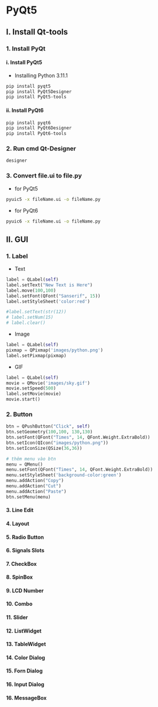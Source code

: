 # PyQt5
## I. Install Qt-tools
### 1. Install PyQt
#### i. Install PyQt5
- Installing Python 3.11.1
``` bash
pip install pyqt5
pip install PyQt5Designer
pip install PyQt5-tools
```
#### ii. Install PyQt6
``` bash
pip install pyqt6
pip install PyQt6Designer
pip install PyQt6-tools
```
### 2. Run cmd Qt-Designer
``` bash
designer
```
### 3. Convert file.ui to file.py
- for PyQt5
``` bash 
pyuic5 -x fileName.ui -o fileName.py
```
- for PyQt6
```bash
pyuic6 -x fileName.ui -o fileName.py
```

## II. GUI
### 1. Label
- Text
``` Python
label = QLabel(self)
label.setText("New Text is Here")
label.move(100,100)
label.setFont(QFont("Sanserif", 15))
label.setStyleSheet('color:red')

#label.setText(str(12))
# label.setNum(15)
# label.clear()
```
- Image
``` Python
label = QLabel(self)
pixmap = QPixmap('images/python.png')
label.setPixmap(pixmap)
```
- GIF
```Python
label = QLabel(self)
movie = QMovie('images/sky.gif')
movie.setSpeed(500)
label.setMovie(movie)
movie.start()
```

### 2. Button
``` Python
btn = QPushButton("Click", self)
btn.setGeometry(100,100, 130,130)
btn.setFont(QFont("Times", 14, QFont.Weight.ExtraBold))
btn.setIcon(QIcon("images/python.png"))
btn.setIconSize(QSize(36,36))

# thêm menu vào btn
menu = QMenu()
menu.setFont(QFont("Times", 14, QFont.Weight.ExtraBold))
menu.setStyleSheet('background-color:green')
menu.addAction("Copy")
menu.addAction("Cut")
menu.addAction("Paste")
btn.setMenu(menu)
```
#### 3. Line Edit
#### 4. Layout
#### 5. Radio Button
#### 6. Signals Slots
#### 7. CheckBox
#### 8. SpinBox
#### 9. LCD Number
#### 10. Combo 
#### 11. Slider
#### 12. ListWidget
#### 13. TableWidget
#### 14. Color Dialog
#### 15. Forn Dialog
#### 16. Input Dialog
#### 16. MessageBox


